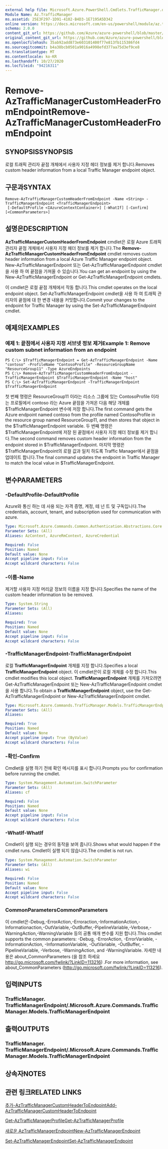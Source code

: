 ```yaml
---
external help file: Microsoft.Azure.PowerShell.Cmdlets.TrafficManager.dll-Help.xml
Module Name: Az.TrafficManager
ms.assetid: 25E3F297-1D91-4102-B4D3-1E7195A5D342
online version: https://docs.microsoft.com/en-us/powershell/module/az.trafficmanager/remove-aztrafficmanagercustomheaderfromendpoint
schema: 2.0.0
content_git_url: https://github.com/Azure/azure-powershell/blob/master/src/TrafficManager/TrafficManager/help/Remove-AzTrafficManagerCustomHeaderFromEndpoint.md
original_content_git_url: https://github.com/Azure/azure-powershell/blob/master/src/TrafficManager/TrafficManager/help/Remove-AzTrafficManagerCustomHeaderFromEndpoint.md
ms.openlocfilehash: 35ab92add873e603101400f77e813fb115386fd4
ms.sourcegitcommit: b4a38bcb0501a9016a4998efd377aa75d3ef9ce8
ms.translationtype: MT
ms.contentlocale: ko-KR
ms.lasthandoff: 10/27/2020
ms.locfileid: "94216311"
---
```

# <span data-ttu-id="80ac9-101">Remove-AzTrafficManagerCustomHeaderFromEndpoint</span><span class="sxs-lookup"><span data-stu-id="80ac9-101">Remove-AzTrafficManagerCustomHeaderFromEndpoint</span></span>

## <span data-ttu-id="80ac9-102">SYNOPSIS</span><span class="sxs-lookup"><span data-stu-id="80ac9-102">SYNOPSIS</span></span>
<span data-ttu-id="80ac9-103">로컬 트래픽 관리자 끝점 개체에서 사용자 지정 헤더 정보를 제거 합니다.</span><span class="sxs-lookup"><span data-stu-id="80ac9-103">Removes custom header information from a local Traffic Manager endpoint object.</span></span>

## <span data-ttu-id="80ac9-104">구문과</span><span class="sxs-lookup"><span data-stu-id="80ac9-104">SYNTAX</span></span>

```
Remove-AzTrafficManagerCustomHeaderFromEndpoint -Name <String> -TrafficManagerEndpoint <TrafficManagerEndpoint>
 [-DefaultProfile <IAzureContextContainer>] [-WhatIf] [-Confirm] [<CommonParameters>]
```

## <span data-ttu-id="80ac9-105">설명은</span><span class="sxs-lookup"><span data-stu-id="80ac9-105">DESCRIPTION</span></span>
<span data-ttu-id="80ac9-106">**AzTrafficManagerCustomHeaderFromEndpoint** cmdlet은 로컬 Azure 트래픽 관리자 끝점 개체에서 사용자 지정 헤더 정보를 제거 합니다.</span><span class="sxs-lookup"><span data-stu-id="80ac9-106">The **Remove-AzTrafficManagerCustomHeaderFromEndpoint** cmdlet removes custom header information from a local Azure Traffic Manager endpoint object.</span></span>
<span data-ttu-id="80ac9-107">New-AzTrafficManagerEndpoint 또는 Get-AzTrafficManagerEndpoint cmdlet을 사용 하 여 끝점을 가져올 수 있습니다.</span><span class="sxs-lookup"><span data-stu-id="80ac9-107">You can get an endpoint by using the New-AzTrafficManagerEndpoint or Get-AzTrafficManagerEndpoint cmdlets.</span></span>

<span data-ttu-id="80ac9-108">이 cmdlet은 로컬 끝점 개체에서 작동 합니다.</span><span class="sxs-lookup"><span data-stu-id="80ac9-108">This cmdlet operates on the local endpoint object.</span></span>
<span data-ttu-id="80ac9-109">Set-AzTrafficManagerEndpoint cmdlet을 사용 하 여 트래픽 관리자의 끝점에 대 한 변경 내용을 커밋합니다.</span><span class="sxs-lookup"><span data-stu-id="80ac9-109">Commit your changes to the endpoint for Traffic Manager by using the Set-AzTrafficManagerEndpoint cmdlet.</span></span>

## <span data-ttu-id="80ac9-110">예제의</span><span class="sxs-lookup"><span data-stu-id="80ac9-110">EXAMPLES</span></span>

### <span data-ttu-id="80ac9-111">예제 1: 끝점에서 사용자 지정 서브넷 정보 제거</span><span class="sxs-lookup"><span data-stu-id="80ac9-111">Example 1: Remove custom subnet information from an endpoint</span></span>
```
PS C:\> $TrafficManagerEndpoint = Get-AzTrafficManagerEndpoint -Name "contoso" -ProfileName "ContosoProfile" -ResourceGroupName "ResourceGroup11" -Type AzureEndpoints
PS C:\> Remove-AzTrafficManagerCustomHeaderFromEndpoint -TrafficManagerEndpoint $TrafficManagerEndpoint -Name "host"
PS C:\> Set-AzTrafficManagerEndpoint -TrafficManagerEndpoint $TrafficManagerEndpoint
```

<span data-ttu-id="80ac9-112">첫 번째 명령은 ResourceGroup11 이라는 리소스 그룹에 있는 ContosoProfile 이라는 프로필에서 contoso 라는 Azure 끝점을 가져온 다음 해당 개체를 $TrafficManagerEndpoint 변수에 저장 합니다.</span><span class="sxs-lookup"><span data-stu-id="80ac9-112">The first command gets the Azure endpoint named contoso from the profile named ContosoProfile in the resource group named ResourceGroup11, and then stores that object in the $TrafficManagerEndpoint variable.</span></span>
<span data-ttu-id="80ac9-113">두 번째 명령은 $TrafficManagerEndpoint에 저장 된 끝점에서 사용자 지정 헤더 정보를 제거 합니다.</span><span class="sxs-lookup"><span data-stu-id="80ac9-113">The second command removes custom header information from the endpoint stored in $TrafficManagerEndpoint.</span></span>
<span data-ttu-id="80ac9-114">마지막 명령은 $TrafficManagerEndpoint의 로컬 값과 일치 하도록 Traffic Manager에서 끝점을 업데이트 합니다.</span><span class="sxs-lookup"><span data-stu-id="80ac9-114">The final command updates the endpoint in Traffic Manager to match the local value in $TrafficManagerEndpoint.</span></span>

## <span data-ttu-id="80ac9-115">변수</span><span class="sxs-lookup"><span data-stu-id="80ac9-115">PARAMETERS</span></span>

### <span data-ttu-id="80ac9-116">-DefaultProfile</span><span class="sxs-lookup"><span data-stu-id="80ac9-116">-DefaultProfile</span></span>
<span data-ttu-id="80ac9-117">Azure와 통신 하는 데 사용 되는 자격 증명, 계정, 테 넌 트 및 구독입니다.</span><span class="sxs-lookup"><span data-stu-id="80ac9-117">The credentials, account, tenant, and subscription used for communication with azure.</span></span>

```yaml
Type: Microsoft.Azure.Commands.Common.Authentication.Abstractions.Core.IAzureContextContainer
Parameter Sets: (All)
Aliases: AzContext, AzureRmContext, AzureCredential

Required: False
Position: Named
Default value: None
Accept pipeline input: False
Accept wildcard characters: False
```

### <span data-ttu-id="80ac9-118">-이름</span><span class="sxs-lookup"><span data-stu-id="80ac9-118">-Name</span></span>
<span data-ttu-id="80ac9-119">제거할 사용자 지정 머리글 정보의 이름을 지정 합니다.</span><span class="sxs-lookup"><span data-stu-id="80ac9-119">Specifies the name of the custom header information to be removed.</span></span>

```yaml
Type: System.String
Parameter Sets: (All)
Aliases:

Required: True
Position: Named
Default value: None
Accept pipeline input: False
Accept wildcard characters: False
```

### <span data-ttu-id="80ac9-120">-TrafficManagerEndpoint</span><span class="sxs-lookup"><span data-stu-id="80ac9-120">-TrafficManagerEndpoint</span></span>
<span data-ttu-id="80ac9-121">로컬 **TrafficManagerEndpoint** 개체를 지정 합니다.</span><span class="sxs-lookup"><span data-stu-id="80ac9-121">Specifies a local **TrafficManagerEndpoint** object.</span></span>
<span data-ttu-id="80ac9-122">이 cmdlet은이 로컬 개체를 수정 합니다.</span><span class="sxs-lookup"><span data-stu-id="80ac9-122">This cmdlet modifies this local object.</span></span>
<span data-ttu-id="80ac9-123">**TrafficManagerEndpoint** 개체를 가져오려면 Get-AzTrafficManagerEndpoint 또는 New-AzTrafficManagerEndpoint cmdlet을 사용 합니다.</span><span class="sxs-lookup"><span data-stu-id="80ac9-123">To obtain a **TrafficManagerEndpoint** object, use the Get-AzTrafficManagerEndpoint or New-AzTrafficManagerEndpoint cmdlet.</span></span>

```yaml
Type: Microsoft.Azure.Commands.TrafficManager.Models.TrafficManagerEndpoint
Parameter Sets: (All)
Aliases:

Required: True
Position: Named
Default value: None
Accept pipeline input: True (ByValue)
Accept wildcard characters: False
```

### <span data-ttu-id="80ac9-124">-확인</span><span class="sxs-lookup"><span data-stu-id="80ac9-124">-Confirm</span></span>
<span data-ttu-id="80ac9-125">Cmdlet을 실행 하기 전에 확인 메시지를 표시 합니다.</span><span class="sxs-lookup"><span data-stu-id="80ac9-125">Prompts you for confirmation before running the cmdlet.</span></span>

```yaml
Type: System.Management.Automation.SwitchParameter
Parameter Sets: (All)
Aliases: cf

Required: False
Position: Named
Default value: None
Accept pipeline input: False
Accept wildcard characters: False
```

### <span data-ttu-id="80ac9-126">-WhatIf</span><span class="sxs-lookup"><span data-stu-id="80ac9-126">-WhatIf</span></span>
<span data-ttu-id="80ac9-127">Cmdlet이 실행 되는 경우의 동작을 보여 줍니다.</span><span class="sxs-lookup"><span data-stu-id="80ac9-127">Shows what would happen if the cmdlet runs.</span></span> <span data-ttu-id="80ac9-128">Cmdlet이 실행 되지 않습니다.</span><span class="sxs-lookup"><span data-stu-id="80ac9-128">The cmdlet is not run.</span></span>

```yaml
Type: System.Management.Automation.SwitchParameter
Parameter Sets: (All)
Aliases: wi

Required: False
Position: Named
Default value: None
Accept pipeline input: False
Accept wildcard characters: False
```

### <span data-ttu-id="80ac9-129">CommonParameters</span><span class="sxs-lookup"><span data-stu-id="80ac9-129">CommonParameters</span></span>
<span data-ttu-id="80ac9-130">이 cmdlet은-Debug,-ErrorAction,-Erroraction,-InformationAction,-Informationaction,-OutVariable,-OutBuffer,-PipelineVariable,-Verbose,-WarningAction,-WarningVariable 등의 공통 매개 변수를 지원 합니다.</span><span class="sxs-lookup"><span data-stu-id="80ac9-130">This cmdlet supports the common parameters: -Debug, -ErrorAction, -ErrorVariable, -InformationAction, -InformationVariable, -OutVariable, -OutBuffer, -PipelineVariable, -Verbose, -WarningAction, and -WarningVariable.</span></span> <span data-ttu-id="80ac9-131">자세한 내용은 about_CommonParameters (을 참조 하세요 http://go.microsoft.com/fwlink/?LinkID=113216) .</span><span class="sxs-lookup"><span data-stu-id="80ac9-131">For more information, see about_CommonParameters (http://go.microsoft.com/fwlink/?LinkID=113216).</span></span>

## <span data-ttu-id="80ac9-132">입력</span><span class="sxs-lookup"><span data-stu-id="80ac9-132">INPUTS</span></span>

### <span data-ttu-id="80ac9-133">TrafficManager. TrafficManagerEndpoint/.</span><span class="sxs-lookup"><span data-stu-id="80ac9-133">Microsoft.Azure.Commands.TrafficManager.Models.TrafficManagerEndpoint</span></span>

## <span data-ttu-id="80ac9-134">출력</span><span class="sxs-lookup"><span data-stu-id="80ac9-134">OUTPUTS</span></span>

### <span data-ttu-id="80ac9-135">TrafficManager. TrafficManagerEndpoint/.</span><span class="sxs-lookup"><span data-stu-id="80ac9-135">Microsoft.Azure.Commands.TrafficManager.Models.TrafficManagerEndpoint</span></span>

## <span data-ttu-id="80ac9-136">상속자</span><span class="sxs-lookup"><span data-stu-id="80ac9-136">NOTES</span></span>

## <span data-ttu-id="80ac9-137">관련 링크</span><span class="sxs-lookup"><span data-stu-id="80ac9-137">RELATED LINKS</span></span>

[<span data-ttu-id="80ac9-138">추가-AzTrafficManagerCustomHeaderToEndpoint</span><span class="sxs-lookup"><span data-stu-id="80ac9-138">Add-AzTrafficManagerCustomHeaderToEndpoint</span></span>](./Add-AzTrafficManagerCustomHeaderToEndpoint.md)

[<span data-ttu-id="80ac9-139">Get-AzTrafficManagerProfile</span><span class="sxs-lookup"><span data-stu-id="80ac9-139">Get-AzTrafficManagerProfile</span></span>](./Get-AzTrafficManagerEndpoint.md)

[<span data-ttu-id="80ac9-140">새로운 AzTrafficManagerEndpoint</span><span class="sxs-lookup"><span data-stu-id="80ac9-140">New-AzTrafficManagerEndpoint</span></span>](./New-AzTrafficManagerEndpoint.md)

[<span data-ttu-id="80ac9-141">Set-AzTrafficManagerEndpoint</span><span class="sxs-lookup"><span data-stu-id="80ac9-141">Set-AzTrafficManagerEndpoint</span></span>](./Set-AzTrafficManagerEndpoint.md)
